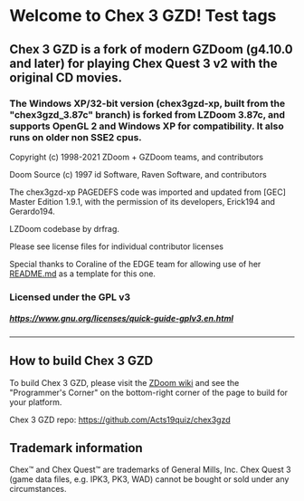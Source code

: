 # Welcome to Chex 3 GZD! Test tags

## Chex 3 GZD is a fork of modern GZDoom (g4.10.0 and later) for playing Chex Quest 3 v2 with the original CD movies.

### The Windows XP/32-bit version (chex3gzd-xp, built from the "chex3gzd_3.87c" branch) is forked from LZDoom 3.87c, and supports OpenGL 2 and Windows XP for compatibility. It also runs on older non SSE2 cpus.

Copyright (c) 1998-2021 ZDoom + GZDoom teams, and contributors

Doom Source (c) 1997 id Software, Raven Software, and contributors

The chex3gzd-xp PAGEDEFS code was imported and updated from [GEC] Master Edition 1.9.1, with the permission of its developers, Erick194 and Gerardo194.

LZDoom codebase by drfrag.

Please see license files for individual contributor licenses

Special thanks to Coraline of the EDGE team for allowing use of her [README.md](https://github.com/3dfxdev/EDGE/blob/master/README.md) as a template for this one.

### Licensed under the GPL v3
##### https://www.gnu.org/licenses/quick-guide-gplv3.en.html
---

## How to build Chex 3 GZD

To build Chex 3 GZD, please visit the [ZDoom wiki](https://zdoom.org/wiki/) and see the "Programmer's Corner" on the bottom-right corner of the page to build for your platform.

Chex 3 GZD repo: https://github.com/Acts19quiz/chex3gzd

## Trademark information

Chex&#8482; and Chex Quest&#8482; are trademarks of General Mills, Inc. Chex Quest 3 (game data files, e.g. IPK3, PK3, WAD) cannot be bought or sold under any circumstances.
